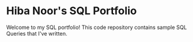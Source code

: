 # Hiba Noor's SQL Portfolio

Welcome to my SQL portfolio! This code repository contains sample SQL Queries that I've written.
